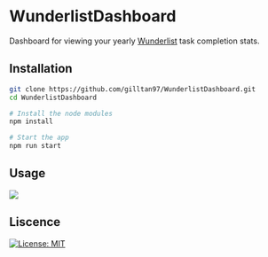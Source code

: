 # WunderlistDashboard 

Dashboard for viewing your yearly [Wunderlist](https://www.wunderlist.com) task completion stats.

## Installation 
```bash
git clone https://github.com/gilltan97/WunderlistDashboard.git
cd WunderlistDashboard

# Install the node modules 
npm install 

# Start the app
npm run start 
```

## Usage
![](assets/demo.gif)

## Liscence 
<p>
  <a href="https://github.com/gilltan97/WunderlistDashboard/blob/master/LICENSE">
    <img alt="License: MIT" src="https://img.shields.io/badge/License-MIT-yellow.svg" target="_blank" />
  </a>
</p>

